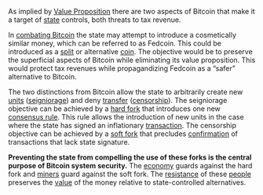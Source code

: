 As implied by [Value Proposition](Value-Proposition) there are two aspects of Bitcoin that make it a target of [state](Glossary#state) controls, both threats to tax revenue.

In [combating Bitcoin](Other-Means-Principle) the state may attempt to introduce a cosmetically similar money, which can be referred to as Fedcoin. This could be introduced as a [split](Glossary#split) or alternative [coin](Glossary#coin). The objective would be to preserve the superficial aspects of Bitcoin while eliminating its value proposition. This would protect tax revenues while propagandizing Fedcoin as a “safer” alternative to Bitcoin.

The two distinctions from Bitcoin allow the state to arbitrarily create new [units](Glossary#unit) ([seigniorage](https://en.m.wikipedia.org/wiki/Seigniorage)) and deny [transfer](Glossary#transfer) ([censorship](Glossary#censorship)). The seigniorage objective can be achieved by a [hard fork](Glossary#hard-fork) that introduces one new [consensus rule](Glossary#rule). This rule allows the introduction of new units in the case where the state has signed an inflationary [transaction](Glossary#transaction). The censorship objective can be achieved by a [soft fork](Glossary#soft-fork) that precludes [confirmation](Glossary#confirmation) of transactions that lack state signature.

**Preventing the state from compelling the use of these forks is the central purpose of Bitcoin system security.** The [economy](Glossary#economy) guards against the hard fork and [miners](Glossary#miner) guard against the soft fork. The [resistance](Risk-Sharing-Principle) of these [people](Glossary#person) preserves the [value](Glossary#value) of the money relative to state-controlled alternatives.
